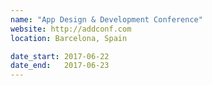 ```yaml
---
name: "App Design & Development Conference"
website: http://addconf.com
location: Barcelona, Spain

date_start: 2017-06-22
date_end:   2017-06-23
---
```

